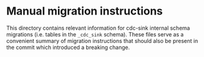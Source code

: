 # Manual migration instructions

This directory contains relevant information for cdc-sink internal schema
migrations (i.e. tables in the `_cdc_sink` schema). These files serve as a
convenient summary of migration instructions that should also be present in the
commit which introduced a breaking change.
